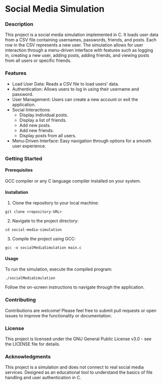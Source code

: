 # Social Media Simulation
### Description
This project is a social media simulation implemented in C. It loads user data from a CSV file containing usernames, passwords, friends, and posts. Each row in the CSV represents a new user. The simulation allows for user interaction through a menu-driven interface with features such as logging in, creating a new user, adding posts, adding friends, and viewing posts from all users or specific friends.

### Features
- Load User Data: Reads a CSV file to load users' data.
- Authentication: Allows users to log in using their username and password.
- User Management: Users can create a new account or exit the application.
- Social Interactions:
  - Display individual posts.
  - Display a list of friends.
  - Add new posts.
  - Add new friends.
  - Display posts from all users.
- Menu-Driven Interface: Easy navigation through options for a smooth user experience.
### Getting Started
#### Prerequisites
GCC compiler or any C language compiler installed on your system.
#### Installation
1. Clone the repository to your local machine:
```
git clone <repository-URL>
```
2. Navigate to the project directory:
```
cd social-media-simulation
```
3. Compile the project using GCC:
```
gcc -o socialMediaSimulation main.c
```
#### Usage
To run the simulation, execute the compiled program:
```
./socialMediaSimulation
```
Follow the on-screen instructions to navigate through the application.

### Contributing
Contributions are welcome! Please feel free to submit pull requests or open issues to improve the functionality or documentation.

### License
This project is licensed under the GNU General Public License v3.0 - see the LICENSE file for details.

### Acknowledgments
This project is a simulation and does not connect to real social media services.
Designed as an educational tool to understand the basics of file handling and user authentication in C.
